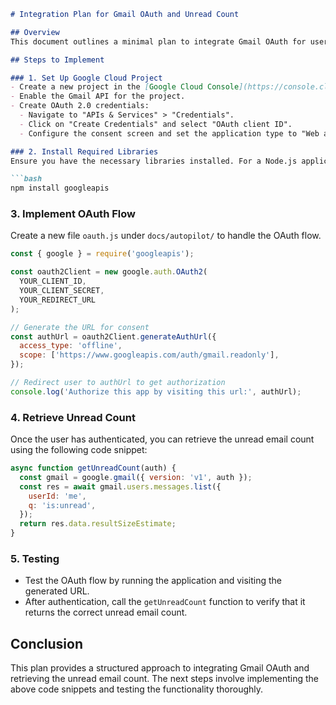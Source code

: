```markdown
# Integration Plan for Gmail OAuth and Unread Count

## Overview
This document outlines a minimal plan to integrate Gmail OAuth for user authentication and to retrieve the unread email count from the user's Gmail account. The integration will enhance user experience by allowing secure access to their email data.

## Steps to Implement

### 1. Set Up Google Cloud Project
- Create a new project in the [Google Cloud Console](https://console.cloud.google.com/).
- Enable the Gmail API for the project.
- Create OAuth 2.0 credentials:
  - Navigate to "APIs & Services" > "Credentials".
  - Click on "Create Credentials" and select "OAuth client ID".
  - Configure the consent screen and set the application type to "Web application".

### 2. Install Required Libraries
Ensure you have the necessary libraries installed. For a Node.js application, you can use the following command:

```bash
npm install googleapis
```

### 3. Implement OAuth Flow
Create a new file `oauth.js` under `docs/autopilot/` to handle the OAuth flow.

```javascript
const { google } = require('googleapis');

const oauth2Client = new google.auth.OAuth2(
  YOUR_CLIENT_ID,
  YOUR_CLIENT_SECRET,
  YOUR_REDIRECT_URL
);

// Generate the URL for consent
const authUrl = oauth2Client.generateAuthUrl({
  access_type: 'offline',
  scope: ['https://www.googleapis.com/auth/gmail.readonly'],
});

// Redirect user to authUrl to get authorization
console.log('Authorize this app by visiting this url:', authUrl);
```

### 4. Retrieve Unread Count
Once the user has authenticated, you can retrieve the unread email count using the following code snippet:

```javascript
async function getUnreadCount(auth) {
  const gmail = google.gmail({ version: 'v1', auth });
  const res = await gmail.users.messages.list({
    userId: 'me',
    q: 'is:unread',
  });
  return res.data.resultSizeEstimate;
}
```

### 5. Testing
- Test the OAuth flow by running the application and visiting the generated URL.
- After authentication, call the `getUnreadCount` function to verify that it returns the correct unread email count.

## Conclusion
This plan provides a structured approach to integrating Gmail OAuth and retrieving the unread email count. The next steps involve implementing the above code snippets and testing the functionality thoroughly.
```
